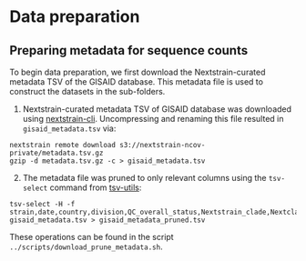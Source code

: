 # Data preparation

## Preparing metadata for sequence counts

To begin data preparation, we first download the Nextstrain-curated metadata TSV of the GISAID database.
This metadata file is used to construct the datasets in the sub-folders.

1. Nextstrain-curated metadata TSV of GISAID database was downloaded using [nextstrain-cli](https://docs.nextstrain.org/projects/cli/en/stable/). Uncompressing and renaming this file resulted in `gisaid_metadata.tsv` via:
```
nextstrain remote download s3://nextstrain-ncov-private/metadata.tsv.gz
gzip -d metadata.tsv.gz -c > gisaid_metadata.tsv
```

2. The metadata file was pruned to only relevant columns using the `tsv-select` command from [tsv-utils](https://opensource.ebay.com/tsv-utils/):
```
tsv-select -H -f strain,date,country,division,QC_overall_status,Nextstrain_clade,Nextclade_pango gisaid_metadata.tsv > gisaid_metadata_pruned.tsv
```

These operations can be found in the script `../scripts/download_prune_metadata.sh`.
